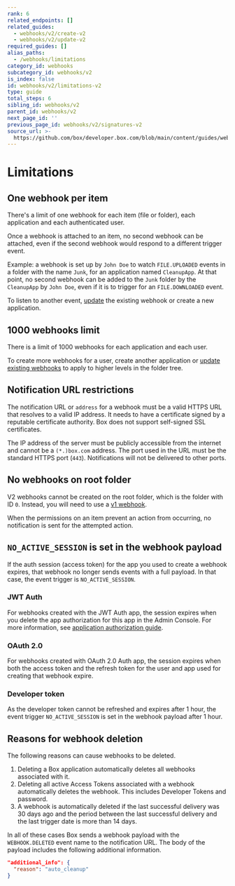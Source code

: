 ```yaml
---
rank: 6
related_endpoints: []
related_guides:
  - webhooks/v2/create-v2
  - webhooks/v2/update-v2
required_guides: []
alias_paths:
  - /webhooks/limitations
category_id: webhooks
subcategory_id: webhooks/v2
is_index: false
id: webhooks/v2/limitations-v2
type: guide
total_steps: 6
sibling_id: webhooks/v2
parent_id: webhooks/v2
next_page_id: ''
previous_page_id: webhooks/v2/signatures-v2
source_url: >-
  https://github.com/box/developer.box.com/blob/main/content/guides/webhooks/v2/limitations-v2.md
---
```

# Limitations

## One webhook per item

There's a limit of one webhook for each item (file or folder), each application
and each authenticated user.

Once a webhook is attached to an item, no second webhook can be attached,
even if the second webhook would respond to a different trigger event.

Example: a webhook is set up by `John Doe` to watch
`FILE.UPLOADED` events in a folder with the name `Junk`, for an application
named `CleanupApp`. At that point, no second webhook can
be added to the `Junk` folder by the `CleanupApp` by `John Doe`, even if it
is to trigger for an `FILE.DOWNLOADED` event.

To listen to another event, [update][update] the existing webhook or create a
new application.

## 1000 webhooks limit

There is a limit of 1000 webhooks for each application and each user.

To create more webhooks for a user, create another application or
[update existing webhooks][update] to apply to higher levels in the folder tree.

## Notification URL restrictions

The notification URL or `address` for a webhook must be a valid HTTPS URL that
resolves to a valid IP address. It needs to have a certificate signed
by a reputable certificate authority. Box does not support self-signed SSL
certificates.

The IP address of the server must be publicly accessible from the internet and
cannot be a `(*.)box.com` address. The port used in the URL must be the
standard HTTPS port (`443`). Notifications will not be delivered to other ports.

## No webhooks on root folder

V2 webhooks cannot be created on the root folder, which is the folder with ID
`0`. Instead, you will need to use a [v1 webhook][v1].

<Message type='notice'>

When the permissions on an item prevent an action from occurring,
no notification is sent for the attempted action.

</Message>

## `NO_ACTIVE_SESSION` is set in the webhook payload

If the auth session (access token) for the app you used to create a webhook
expires, that webhook no longer sends events with a full payload. In that
case, the event trigger is `NO_ACTIVE_SESSION`.

### JWT Auth

For webhooks created with the JWT Auth app, the session expires when
you delete the app authorization for this app in the Admin Console.
For more information, see [application authorization guide][app authorization].

### OAuth 2.0

For webhooks created with OAuth 2.0 Auth app, the session expires
when both the access token and the refresh token for the user and app
used for creating that webhook expire.

### Developer token

As the developer token cannot be refreshed and expires after 1 hour,
the event trigger `NO_ACTIVE_SESSION` is set in the webhook payload
after 1 hour.

## Reasons for webhook deletion

The following reasons can cause webhooks to be deleted.

1. Deleting a Box application automatically deletes all webhooks associated with it.
2. Deleting all active Access Tokens associated with a webhook automatically deletes the webhook. This includes Developer Tokens and password.
3. A webhook is automatically deleted if the last successful delivery was 30 days ago and the period between the last successful delivery and the last trigger date is more than 14 days.

In all of these cases Box sends a webhook payload with the
`WEBHOOK.DELETED` event name to the notification URL. The body of the payload
includes the following additional information.

```json
"additional_info": {
  "reason": "auto_cleanup"
}
```

[v1]: g://webhooks/v1
[update]: g://webhooks/v2/update-v2
[app authorization]: https://support.box.com/hc/en-us/articles/360043697014-Authorizing-Apps-in-the-Box-App-Approval-Process